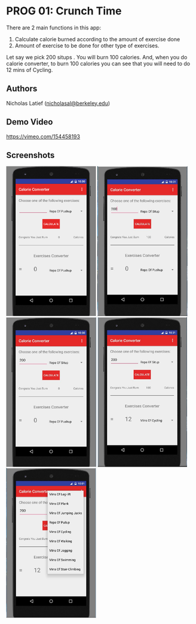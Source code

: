 # PROG 01: Crunch Time

There are 2 main functions in this app:
1. Calculate calorie burned according to the amount of exercise done
2. Amount of exercise to be done for other type of exercises.

Let say we pick 200 situps . You will burn 100 calories.
And, when you do calorie converter, to burn 100 calories you can see that
you will need to do 12 mins of Cycling.

## Authors

Nicholas Latief ([nicholasal@berkeley.edu](mailto:nicholasal@berkeley.edu))

## Demo Video

https://vimeo.com/154458193

## Screenshots

<img src="screenshots/picture1.jpg" height="400" alt="Screenshot1"/>
<img src="screenshots/picture2.jpg" height="400" alt="Screenshot2"/>
<img src="screenshots/picture3.jpg" height="400" alt="Screenshot3"/>
<img src="screenshots/picture4.jpg" height="400" alt="Screenshot4"/>
<img src="screenshots/picture5.jpg" height="400" alt="Screenshot5"/>
